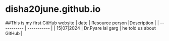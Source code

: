 # disha20june.github.io
##This is my first GitHub website 
| date | Resource person |Description |
| ----------- | ----------- |
| 15|07|2024 | Dr.Pyare lal garg | he told us about GitHub |

#